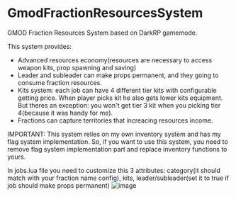 # GmodFractionResourcesSystem
 GMOD Fraction Resources System based on DarkRP gamemode. 
 
 This system provides:
 - Advanced resources economy(resources are necessary to access weapon kits, prop spawning and saving)
 - Leader and subleader can make props permanent, and they going to consume fraction resources.
 - Kits system: each job can have 4 different tier kits with configurable getting price. When player picks kit he also gets lower kits equipment. But theres an exception: you won't get tier 3 kit when you picking tier 4(because it was handy for me).
 - Fractions can capture territories that increacing resources income.
 
IMPORTANT: This system relies on my own inventory system and has my flag system implementation. So, if you want to use this system, you need to remove flag system implementation part and replace inventory functions to yours. 
 
 In jobs.lua file you need to customize this 3 attributes: category(it should match with your fraction name config), kits, leader/subleader(set it to true if job should make props permanent)
 ![image](https://user-images.githubusercontent.com/24423216/131673590-2e41da1a-bcf7-458d-a74f-793b1d116367.png)

